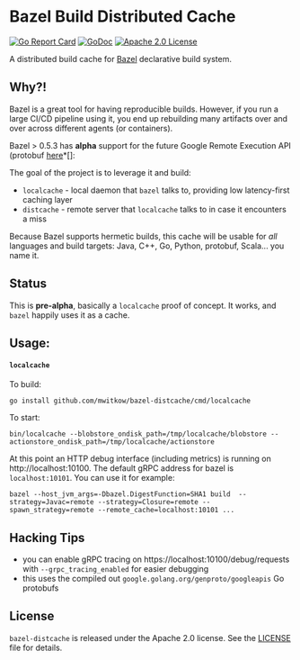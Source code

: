 # Bazel Build Distributed Cache

[![Go Report Card](http://goreportcard.com/badge/mwitkow/bazel-distcache)](http://goreportcard.com/report/mwitkow/bazel-distcache)
[![GoDoc](http://img.shields.io/badge/GoDoc-Reference-blue.svg)](https://godoc.org/github.com/mwitkow/bazel-distcache)
[![Apache 2.0 License](https://img.shields.io/badge/License-Apache%202.0-blue.svg)](LICENSE)

A distributed build cache for [Bazel](https://bazel.build/) declarative build system.

## Why?!

Bazel is a great tool for having reproducible builds. However, if you run a large CI/CD pipeline using it, you end up
rebuilding many artifacts over and over across different agents (or containers).

Bazel > 0.5.3 has **alpha** support for the future Google Remote Execution API (protobuf [here](https://github.com/googleapis/googleapis/blob/master/google/devtools/remoteexecution/v1test/remote_execution.proto)*[]:

The goal of the project is to leverage it and build:
 * `localcache` - local daemon that `bazel` talks to, providing low latency-first caching layer
 * `distcache` - remote server that `localcache` talks to in case it encounters a miss

Because Bazel supports hermetic builds, this cache will be usable for *all* languages and build targets: Java,
C++, Go, Python, protobuf, Scala... you name it.

## Status

This is **pre-alpha**, basically a `localcache` proof of concept. It works, and `bazel` happily uses it as a cache.

## Usage:

#### `localcache`

To build:

```
go install github.com/mwitkow/bazel-distcache/cmd/localcache
```

To start:
```
bin/localcache --blobstore_ondisk_path=/tmp/localcache/blobstore --actionstore_ondisk_path=/tmp/localcache/actionstore
```
At this point an HTTP debug interface (including metrics) is running on http://localhost:10100. The default gRPC address
for bazel is `localhost:10101`. You can use it for example:
```
bazel --host_jvm_args=-Dbazel.DigestFunction=SHA1 build  --strategy=Javac=remote --strategy=Closure=remote --spawn_strategy=remote --remote_cache=localhost:10101 ...
```

## Hacking Tips

 * you can enable gRPC tracing on https://localhost:10100/debug/requests with `--grpc_tracing_enabled` for easier debugging
 * this uses the compiled out `google.golang.org/genproto/googleapis` Go protobufs




## License

`bazel-distcache` is released under the Apache 2.0 license. See the [LICENSE](LICENSE) file for details.
